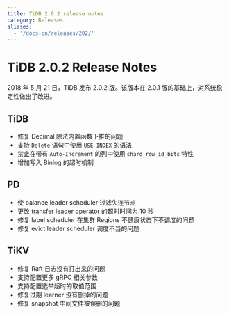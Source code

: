 ```yaml
---
title: TiDB 2.0.2 release notes
category: Releases
aliases:
  - '/docs-cn/releases/202/'
---
```


# TiDB 2.0.2 Release Notes

2018 年 5 月 21 日，TiDB 发布 2.0.2 版。该版本在 2.0.1 版的基础上，对系统稳定性做出了改进。

## TiDB

- 修复 Decimal 除法内置函数下推的问题
- 支持 `Delete` 语句中使用 `USE INDEX` 的语法
- 禁止在带有 `Auto-Increment` 的列中使用 `shard_row_id_bits` 特性
- 增加写入 Binlog 的超时机制

## PD

- 使 balance leader scheduler 过滤失连节点
- 更改 transfer leader operator 的超时时间为 10 秒
- 修复 label scheduler 在集群 Regions 不健康状态下不调度的问题
- 修复 evict leader scheduler 调度不当的问题

## TiKV

- 修复 Raft 日志没有打出来的问题
- 支持配置更多 gRPC 相关参数
- 支持配置选举超时的取值范围
- 修复过期 learner 没有删掉的问题
- 修复 snapshot 中间文件被误删的问题